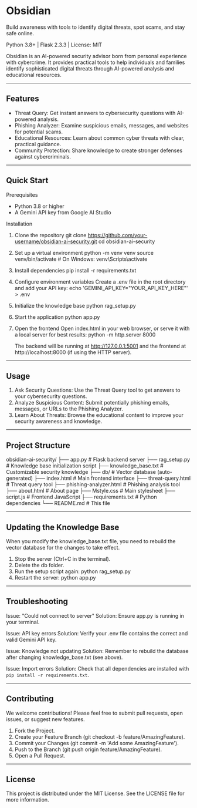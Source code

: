 Obsidian
=================================================

Build awareness with tools to identify digital threats, spot scams, and stay safe online.

Python 3.8+ | Flask 2.3.3 | License: MIT

Obsidian is an AI-powered security advisor born from personal experience with cybercrime. It provides practical tools to help individuals and families identify sophisticated digital threats through AI-powered analysis and educational resources.


-------------------------------------------------
Features
-------------------------------------------------

* Threat Query: Get instant answers to cybersecurity questions with AI-powered analysis.
* Phishing Analyzer: Examine suspicious emails, messages, and websites for potential scams.
* Educational Resources: Learn about common cyber threats with clear, practical guidance.
* Community Protection: Share knowledge to create stronger defenses against cybercriminals.

-------------------------------------------------
Quick Start
-------------------------------------------------

Prerequisites
* Python 3.8 or higher
* A Gemini API key from Google AI Studio

Installation
1. Clone the repository
   git clone https://github.com/your-username/obsidian-ai-security.git
   cd obsidian-ai-security

2. Set up a virtual environment
   python -m venv venv
   source venv/bin/activate  # On Windows: venv\Scripts\activate

3. Install dependencies
   pip install -r requirements.txt

4. Configure environment variables
   Create a .env file in the root directory and add your API key:
   echo 'GEMINI_API_KEY="YOUR_API_KEY_HERE"' > .env

5. Initialize the knowledge base
   python rag_setup.py

6. Start the application
   python app.py

7. Open the frontend
   Open index.html in your web browser, or serve it with a local server for best results:
   python -m http.server 8000
   
   The backend will be running at http://127.0.0.1:5001 and the frontend at http://localhost:8000 (if using the HTTP server).

-------------------------------------------------
Usage
-------------------------------------------------

1. Ask Security Questions: Use the Threat Query tool to get answers to your cybersecurity questions.
2. Analyze Suspicious Content: Submit potentially phishing emails, messages, or URLs to the Phishing Analyzer.
3. Learn About Threats: Browse the educational content to improve your security awareness and knowledge.

-------------------------------------------------
Project Structure
-------------------------------------------------

obsidian-ai-security/
├── app.py               # Flask backend server
├── rag_setup.py         # Knowledge base initialization script
├── knowledge_base.txt   # Customizable security knowledge
├── db/                  # Vector database (auto-generated)
├── index.html           # Main frontend interface
├── threat-query.html    # Threat query tool
├── phishing-analyzer.html # Phishing analysis tool
├── about.html           # About page
├── Mstyle.css           # Main stylesheet
├── script.js            # Frontend JavaScript
├── requirements.txt     # Python dependencies
└── README.md            # This file

-------------------------------------------------
Updating the Knowledge Base
-------------------------------------------------

When you modify the knowledge_base.txt file, you need to rebuild the vector database for the changes to take effect.

1. Stop the server (Ctrl+C in the terminal).
2. Delete the db folder.
3. Run the setup script again:
   python rag_setup.py
4. Restart the server:
   python app.py

-------------------------------------------------
Troubleshooting
-------------------------------------------------

Issue: "Could not connect to server"
Solution: Ensure app.py is running in your terminal.

Issue: API key errors
Solution: Verify your .env file contains the correct and valid Gemini API key.

Issue: Knowledge not updating
Solution: Remember to rebuild the database after changing knowledge_base.txt (see above).

Issue: Import errors
Solution: Check that all dependencies are installed with `pip install -r requirements.txt`.

-------------------------------------------------
Contributing
-------------------------------------------------

We welcome contributions! Please feel free to submit pull requests, open issues, or suggest new features.

1. Fork the Project.
2. Create your Feature Branch (git checkout -b feature/AmazingFeature).
3. Commit your Changes (git commit -m 'Add some AmazingFeature').
4. Push to the Branch (git push origin feature/AmazingFeature).
5. Open a Pull Request.

-------------------------------------------------
License
-------------------------------------------------

This project is distributed under the MIT License. See the LICENSE file for more information.
